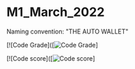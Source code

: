 # M1_March_2022
Naming convention: "THE AUTO WALLET"

[![Code Grade]([![Code Grade](<https://api.codiga.io/project/33848/status/svg>)]

[![Code score]([![Code score](<https://api.codiga.io/project/33848/score/svg>)]


